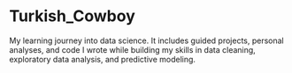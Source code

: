 # Turkish_Cowboy
My learning journey into data science. It includes guided projects, personal analyses, and code I wrote while building my skills in data cleaning, exploratory data analysis, and predictive modeling.
